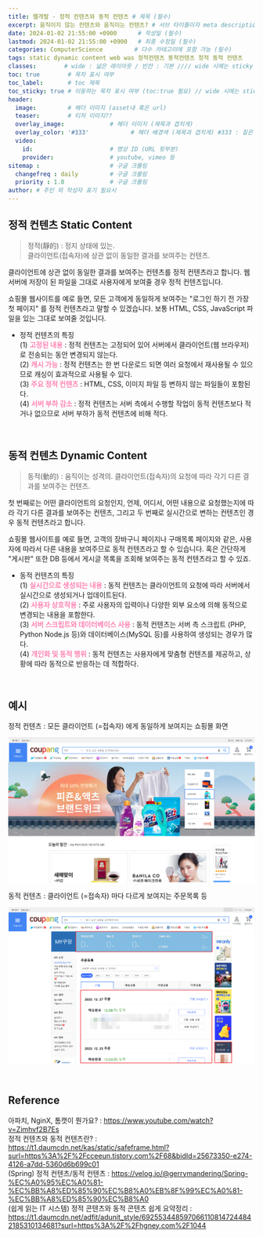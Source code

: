 ```yaml
---
title: 웹개발 - 정적 컨텐츠와 동적 컨텐츠 # 제목 (필수)
excerpt: 움직이지 않는 컨텐츠와 움직이는 컨텐츠? # 서브 타이틀이자 meta description (필수)
date: 2024-01-02 21:55:00 +0900      # 작성일 (필수)
lastmod: 2024-01-02 21:55:00 +0900   # 최종 수정일 (필수)
categories: ComputerScience         # 다수 카테고리에 포함 가능 (필수)
tags: static dynamic content web was 정적컨텐츠 동적컨텐츠 정적 동적 컨텐츠                     # 태그 복수개 가능 (필수)
classes:        # wide : 넓은 레이아웃 / 빈칸 : 기본 //// wide 시에는 sticky toc 불가
toc: true        # 목차 표시 여부
toc_label:       # toc 제목
toc_sticky: true # 이동하는 목차 표시 여부 (toc:true 필요) // wide 시에는 sticky toc 불가
header: 
  image:         # 헤더 이미지 (asset내 혹은 url)
  teaser:        # 티저 이미지??
  overlay_image:             # 헤더 이미지 (제목과 겹치게)
  overlay_color: '#333'            # 헤더 배경색 (제목과 겹치게) #333 : 짙은 회색 (필수)
  video:
    id:                      # 영상 ID (URL 뒷부분)
    provider:                # youtube, vimeo 등
sitemap :                    # 구글 크롤링
  changefreq : daily         # 구글 크롤링
  priority : 1.0             # 구글 크롤링
author: # 주인 외 작성자 표기 필요시
---
```

<!--postNo: 20240102_001-->


## 정적 컨텐츠 Static Content

> 정적(靜的) : 정지 상태에 있는.  
> 클라이언트(접속자)에 상관 없이 동일한 결과를 보여주는 컨텐츠.  

클라이언트에 상관 없이 동일한 결과를 보여주는 컨텐츠를 정적 컨텐츠라고 합니다. 웹서버에 저장이 된 파일을 그대로 사용자에게 보여줄 경우 정적 컨텐츠입니다.  

쇼핑몰 웹사이트를 예로 들면, 모든 고객에게 동일하게 보여주는 "로그인 하기 전 가장 첫 페이지" 를 정적 컨텐츠라고 말할 수 있겠습니다. 보통 HTML, CSS, JavaScript 파일을 있는 그대로 보여줄 것입니다.  

- 정적 컨텐츠의 특징  
(1) <b><font color="FF82B2">고정된 내용</font></b> : 정적 컨텐츠는 고정되어 있어 서버에서 클라이언트(웹 브라우저)로 전송되는 동안 변경되지 않는다.  
(2) <b><font color="FF82B2">캐시 가능</font></b> : 정적 컨텐츠는 한 번 다운로드 되면 여러 요청에서 재사용될 수 있으므로 캐싱이 효과적으로 사용될 수 있다.  
(3) <b><font color="FF82B2">주요 정적 컨텐츠</font></b> : HTML, CSS, 이미지 파일 등 변하지 않는 파일들이 포함된다.  
(4) <b><font color="FF82B2">서버 부하 감소</font></b> : 정적 컨텐츠는 서버 측에서 수행할 작업이 동적 컨텐츠보다 적거나 없으므로 서버 부하가 동적 컨텐츠에 비해 적다.  

<br>

## 동적 컨텐츠 Dynamic Content

> 동적(動的) : 움직이는 성격의.
> 클라이언트(접속자)의 요청에 따라 각기 다른 결과를 보여주는 컨텐츠.  

첫 번째로는 어떤 클라이언트의 요청인지, 언제, 어디서, 어떤 내용으로 요청했는지에 따라 각기 다른 결과를 보여주는 컨텐츠, 그리고 두 번째로 실시간으로 변하는 컨텐츠인 경우 동적 컨텐츠라고 합니다.  

쇼핑몰 웹사이트를 예로 들면, 고객의 장바구니 페이지나 구매목록 페이지와 같은, 사용자에 따라서 다른 내용을 보여주므로  동적 컨텐츠라고 할 수 있습니다. 혹은 간단하게 "게시판" 또한 DB 등에서 게시글 목록을 조회해 보여주는 동적 컨텐츠라고 할 수 있죠.  

- 동적 컨텐츠의 특징  
(1) <b><font color="FF82B2">실시간으로 생성되는 내용</font></b> : 동적 컨텐츠는 클라이언트의 요청에 따라 서버에서 실시간으로 생성되거나 업데이트된다.  
(2) <b><font color="FF82B2">사용자 상호작용</font></b> : 주로 사용자의 입력이나 다양한 외부 요소에 의해 동적으로 변경되는 내용을 포함한다.  
(3) <b><font color="FF82B2">서버 스크립트와 데이터베이스 사용</font></b> : 동적 컨텐츠는 서버 측 스크립트 (PHP, Python Node.js 등)와 데이터베이스(MySQL 등)를 사용하여 생성되는 경우가 많다.  
(4) <b><font color="FF82B2">개인화 및 동적 행위</font></b> : 동적 컨텐츠는 사용자에게 맞춤형 컨텐츠를 제공하고, 상황에 따라 동적으로 반응하는 데 적합하다.  

<br>

## 예시  

정적 컨텐츠 : 모든 클라이언트 (=접속자) 에게 동일하게 보여지는 쇼핑몰 화면  

![](/assets/images/20240102_001_001.png)  

동적 컨텐츠 : 클라이언트 (=접속자) 마다 다르게 보여지는 주문목록 등  

![](/assets/images/20240102_001_002.png)  


<br>

## Reference  

아파치, NginX, 톰캣이 뭔가요? : https://www.youtube.com/watch?v=Zimhvf2B7Es  
정적 컨텐츠와 동적 컨텐츠란? : https://t1.daumcdn.net/kas/static/safeframe.html?surl=https%3A%2F%2Fcceeun.tistory.com%2F68&bidId=25673350-e274-4126-a7dd-5360d6b699c01  
(Spring) 정적 컨텐츠/동적 컨텐츠 : https://velog.io/@gerrymandering/Spring-%EC%A0%95%EC%A0%81-%EC%BB%A8%ED%85%90%EC%B8%A0%EB%8F%99%EC%A0%81-%EC%BB%A8%ED%85%90%EC%B8%A0  
(쉽게 읽는 IT 시스템) 정적 콘텐츠와 동적 콘텐츠 쉽게 요약정리 : https://t1.daumcdn.net/adfit/adunit_style/6925534485970661108147244842185310134681?surl=https%3A%2F%2Fhgney.com%2F1044  